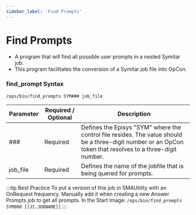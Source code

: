 ```yaml
---
sidebar_label: 'Find Prompts'
---
```


# Find Prompts

* A program that will find all possible user prompts in a nested Symitar job. 
* This program facilitates the conversion of a Symitar job file into OpCon.

### find_prompt Syntax

```/ops/bin/find_prompts SYM### job_file```

| Parameter |	Required / Optional | Description |
| --- | --- | --- |
| ### | Required | Defines the Episys "SYM" where the control file resides. The value should be a three-digit number or an OpCon token that resolves to a three-digit number. |
| job_file | Required | Defines the name of the jobfile that is being quered for prompts. |

:::tip Best Practice
To put a version of this job in SMAUtility  with an OnRequest frequency.
Manually add it when creating a new Answer Prompts job to get all prompts.
In the Start Image: ```/ops/bin/find_prompts SYM000 [[JI.JOBNAME]]```
:::
